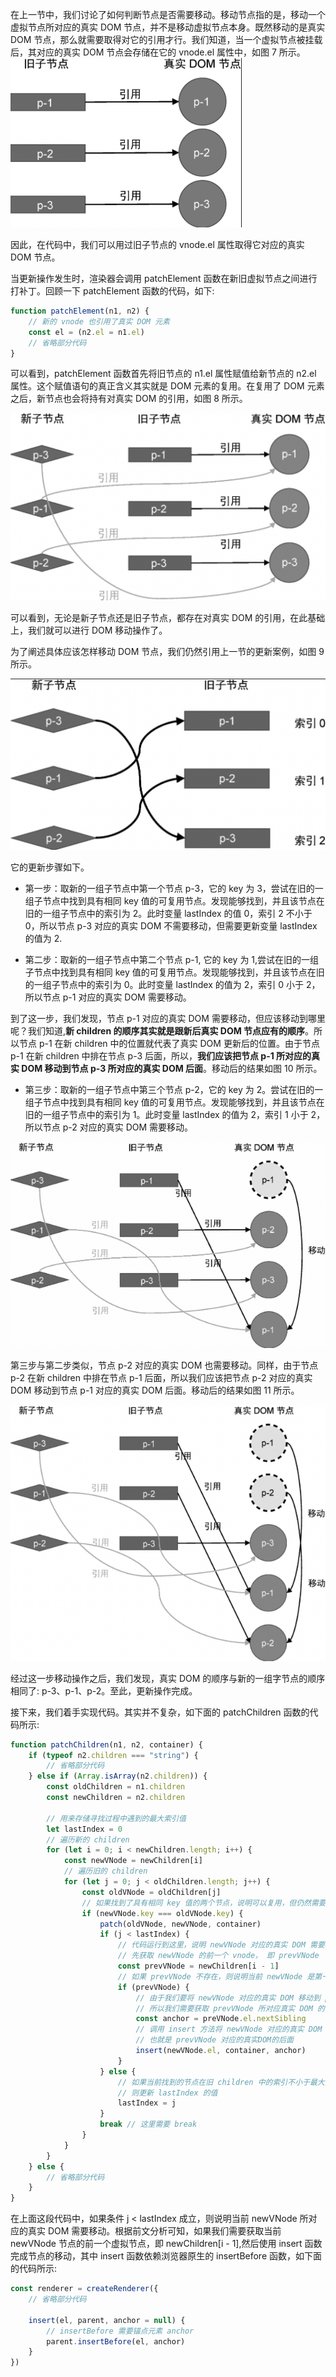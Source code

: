 在上一节中，我们讨论了如何判断节点是否需要移动。移动节点指的是，移动一个虚拟节点所对应的真实 DOM 节点，并不是移动虚拟节点本身。既然移动的是真实 DOM 节点，那么就需要取得对它的引用才行。我们知道，当一个虚拟节点被挂载后，其对应的真实 DOM 节点会存储在它的 vnode.el 属性中，如图 7 所示。
![img](../assets/VueImage/Diff-7.png)

因此，在代码中，我们可以用过旧子节点的 vnode.el 属性取得它对应的真实 DOM 节点。

当更新操作发生时，渲染器会调用 patchElement 函数在新旧虚拟节点之间进行打补丁。回顾一下 patchElement 函数的代码，如下:

```js
function patchElement(n1, n2) {
	// 新的 vnode 也引用了真实 DOM 元素
	const el = (n2.el = n1.el)
	// 省略部分代码
}
```

可以看到，patchElement 函数首先将旧节点的 n1.el 属性赋值给新节点的 n2.el 属性。这个赋值语句的真正含义其实就是 DOM 元素的复用。在复用了 DOM 元素之后，新节点也会将持有对真实 DOM 的引用，如图 8 所示。

![img](../assets/VueImage/Diff-8.png)

可以看到，无论是新子节点还是旧子节点，都存在对真实 DOM 的引用，在此基础上，我们就可以进行 DOM 移动操作了。

为了阐述具体应该怎样移动 DOM 节点，我们仍然引用上一节的更新案例，如图 9 所示。

![img](../assets/VueImage/Diff-9.png)

它的更新步骤如下。

- 第一步：取新的一组子节点中第一个节点 p-3，它的 key 为 3，尝试在旧的一组子节点中找到具有相同 key 值的可复用节点。发现能够找到，并且该节点在旧的一组子节点中的索引为 2。此时变量 lastIndex 的值 0，索引 2 不小于 0，所以节点 p-3 对应的真实 DOM 不需要移动，但需要更新变量 lastIndex 的值为 2.

- 第二步：取新的一组子节点中第二个节点 p-1, 它的 key 为 1,尝试在旧的一组子节点中找到具有相同 key 值的可复用节点。发现能够找到，并且该节点在旧的一组子节点中的索引为 0。此时变量 lastIndex 的值为 2，索引 0 小于 2，所以节点 p-1 对应的真实 DOM 需要移动。

到了这一步，我们发现，节点 p-1 对应的真实 DOM 需要移动，但应该移动到哪里呢？我们知道,**新 children 的顺序其实就是跟新后真实 DOM 节点应有的顺序**。所以节点 p-1 在新 children 中的位置就代表了真实 DOM 更新后的位置。由于节点 p-1 在新 children 中排在节点 p-3 后面，所以，**我们应该把节点 p-1 所对应的真实 DOM 移动到节点 p-3 所对应的真实 DOM 后面**。移动后的结果如图 10 所示。

- 第三步：取新的一组子节点中第三个节点 p-2，它的 key 为 2。尝试在旧的一组子节点中找到具有相同 key 值的可复用节点。发现能够找到，并且该节点在旧的一组子节点中的索引为 1。此时变量 lastIndex 的值为 2，索引 1 小于 2，所以节点 p-2 对应的真实 DOM 需要移动。

![img](../assets/VueImage/Diff-10.png)

第三步与第二步类似，节点 p-2 对应的真实 DOM 也需要移动。同样，由于节点 p-2 在新 children 中排在节点 p-1 后面，所以我们应该把节点 p-2 对应的真实 DOM 移动到节点 p-1 对应的真实 DOM 后面。移动后的结果如图 11 所示。

![img](../assets/VueImage/Diff-11.png)

经过这一步移动操作之后，我们发现，真实 DOM 的顺序与新的一组字节点的顺序相同了: p-3、p-1、p-2。至此，更新操作完成。

接下来，我们着手实现代码。其实并不复杂，如下面的 patchChildren 函数的代码所示:

```js
function patchChildren(n1, n2, container) {
	if (typeof n2.children === "string") {
		// 省略部分代码
	} else if (Array.isArray(n2.children)) {
		const oldChildren = n1.children
		const newChildren = n2.children

		// 用来存储寻找过程中遇到的最大索引值
		let lastIndex = 0
		// 遍历新的 children
		for (let i = 0; i < newChildren.length; i++) {
			const newVNode = newChildren[i]
			// 遍历旧的 children
			for (let j = 0; j < oldChildren.length; j++) {
				const oldVNode = oldChildren[j]
				// 如果找到了具有相同 key 值的两个节点，说明可以复用，但仍然需要调用 patch 函数更新
				if (newVNode.key === oldVNode.key) {
					patch(oldVNode, newVNode, container)
					if (j < lastIndex) {
						// 代码运行到这里，说明 newVNode 对应的真实 DOM 需要移动
						// 先获取 newVNode 的前一个 vnode， 即 prevVNode
						const prevVNode = newChildren[i - 1]
						// 如果 prevVNode 不存在，则说明当前 newVNode 是第一个节点，它不需要移动
						if (prevVNode) {
							// 由于我们要将 newVNode 对应的真实 DOM 移动到 prevVNode 所对应真实 DOM 后面，
							// 所以我们需要获取 prevVNode 所对应真实 DOM 的下一个兄弟节点，并将其作为锚点
							const anchor = preVNode.el.nextSibling
							// 调用 insert 方法将 newVNode 对应的真实 DOM 插入到锚点元素前
							// 也就是 prevVNode 对应的真实DOM的后面
							insert(newVNode.el, container, anchor)
						}
					} else {
						// 如果当前找到的节点在旧 children 中的索引不小于最大索引值，
						// 则更新 lastIndex 的值
						lastIndex = j
					}
					break // 这里需要 break
				}
			}
		}
	} else {
		// 省略部分代码
	}
}
```

在上面这段代码中，如果条件 j < lastIndex 成立，则说明当前 newVNode 所对应的真实 DOM 需要移动。根据前文分析可知，如果我们需要获取当前 newVNode 节点的前一个虚拟节点，即 newChildren[i - 1],然后使用 insert 函数完成节点的移动，其中 insert 函数依赖浏览器原生的 insertBefore 函数，如下面的代码所示:

```js
const renderer = createRenderer({
	// 省略部分代码

	insert(el, parent, anchor = null) {
		// insertBefore 需要锚点元素 anchor
		parent.insertBefore(el, anchor)
	}
})
```
